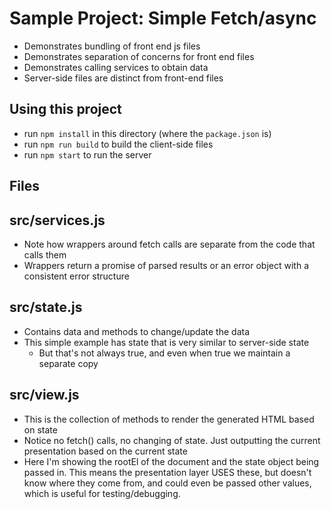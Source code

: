 # Sample Project: Simple Fetch/async

- Demonstrates bundling of front end js files
- Demonstrates separation of concerns for front end files
- Demonstrates calling services to obtain data
- Server-side files are distinct from front-end files

## Using this project

- run `npm install` in this directory (where the `package.json` is)
- run `npm run build` to build the client-side files
- run `npm start` to run the server


## Files

## src/services.js

- Note how wrappers around fetch calls are separate from the code that calls them
- Wrappers return a promise of parsed results or an error object with a consistent error structure

## src/state.js

- Contains data and methods to change/update the data
- This simple example has state that is very similar to server-side state
  - But that's not always true, and even when true we maintain a separate copy

## src/view.js

- This is the collection of methods to render the generated HTML based on state
- Notice no fetch() calls, no changing of state.  Just outputting the current presentation based on the current state
- Here I'm showing the rootEl of the document and the state object being passed in.  This means the presentation layer USES these, but doesn't know where they come from, and could even be passed other values, which is useful for testing/debugging.




